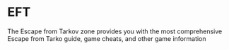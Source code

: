 # EFT
The Escape from Tarkov zone provides you with the most comprehensive Escape from Tarko guide, game cheats, and other game information
